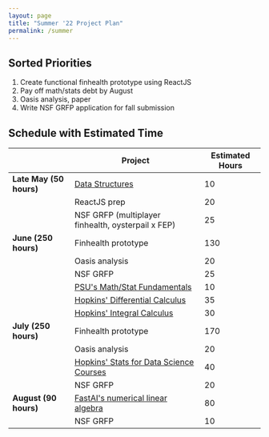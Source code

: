```yaml
---
layout: page
title: "Summer '22 Project Plan"
permalink: /summer
---
```


## Sorted Priorities
1. Create functional finhealth prototype using ReactJS
2. Pay off math/stats debt by August
3. Oasis analysis, paper
4. Write NSF GRFP application for fall submission

## Schedule with Estimated Time

|                         | **Project**                                                                                                                     | **Estimated Hours** |
|-------------------------|------------------------------------------------------------------------------------------------------------------------------|---------------------|
| **Late May (50 hours)** | [Data Structures](https://www.udemy.com/course/data-structures-algorithms-python/)                                           | 10                  |
|                         | ReactJS prep                                                                                                                 | 20                  |
|                         | NSF GRFP (multiplayer finhealth, oysterpail x FEP)                                                                           | 25                  |
| **June (250 hours)**    | Finhealth prototype                                                                                                          | 130                 |
|                         | Oasis analysis                                                                                                               | 20                  |
|                         | NSF GRFP                                                                                                                     | 25                  |
|                         | [PSU's Math/Stat Fundamentals](https://online.stat.psu.edu/statprogram/reviews)                                              | 10                  |
|                         | [Hopkins' Differential Calculus](https://www.coursera.org/specializations/differential-calculus-data-modeling#courses)       | 35                  |
|                         | [Hopkins' Integral Calculus](https://www.coursera.org/specializations/integral-calculus-data-modeling#courses)               | 30                  |
| **July (250 hours)**    | Finhealth prototype                                                                                                          | 170                 |
|                         | Oasis analysis                                                                                                               | 20                  |
|                         | [Hopkins' Stats for Data Science Courses](https://www.coursera.org/specializations/advanced-statistics-data-science#courses) | 40                  |
|                         | NSF GRFP                                                                                                                     | 20                  |
| **August (90 hours)**   | [FastAI's numerical linear algebra](https://www.fast.ai/2017/07/17/num-lin-alg/)                                             | 80                  |
|                         | NSF GRFP                                                                                                                     | 10                  |

